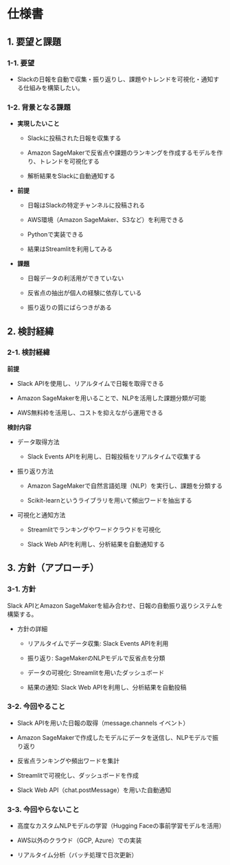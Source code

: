 # 仕様書
## 1. 要望と課題

### 1-1. 要望

- Slackの日報を自動で収集・振り返りし、課題やトレンドを可視化・通知する仕組みを構築したい。

### 1-2. 背景となる課題

- **実現したいこと**

  - Slackに投稿された日報を収集する

  - Amazon SageMakerで反省点や課題のランキングを作成するモデルを作り、トレンドを可視化する

  - 解析結果をSlackに自動通知する

- **前提**

  - 日報はSlackの特定チャンネルに投稿される

  - AWS環境（Amazon SageMaker、S3など）を利用できる

  - Pythonで実装できる

  - 結果はStreamlitを利用してみる

- **課題**

  - 日報データの利活用ができていない

  - 反省点の抽出が個人の経験に依存している

  - 振り返りの質にばらつきがある

## 2. 検討経緯

### 2-1. 検討経緯

**前提**

- Slack APIを使用し、リアルタイムで日報を取得できる

- Amazon SageMakerを用いることで、NLPを活用した課題分類が可能

- AWS無料枠を活用し、コストを抑えながら運用できる

**検討内容**

- データ取得方法

  - Slack Events APIを利用し、日報投稿をリアルタイムで収集する

- 振り返り方法

  - Amazon SageMakerで自然言語処理（NLP）を実行し、課題を分類する

  - Scikit-learnというライブラリを用いて頻出ワードを抽出する

- 可視化と通知方法

  - Streamlitでランキングやワードクラウドを可視化

  - Slack Web APIを利用し、分析結果を自動通知する

## 3. 方針（アプローチ）

### 3-1. 方針

Slack APIとAmazon SageMakerを組み合わせ、日報の自動振り返りシステムを構築する。

- 方針の詳細

  - リアルタイムでデータ収集: Slack Events APIを利用

  - 振り返り: SageMakerのNLPモデルで反省点を分類

  - データの可視化: Streamlitを用いたダッシュボード

  - 結果の通知: Slack Web APIを利用し、分析結果を自動投稿

### 3-2. 今回やること

- Slack APIを用いた日報の取得（message.channels イベント）

- Amazon SageMakerで作成したモデルにデータを送信し、NLPモデルで振り返り

- 反省点ランキングや頻出ワードを集計

-  Streamlitで可視化し、ダッシュボードを作成

- Slack Web API（chat.postMessage）を用いた自動通知

### 3-3. 今回やらないこと

- 高度なカスタムNLPモデルの学習（Hugging Faceの事前学習モデルを活用）

- AWS以外のクラウド（GCP, Azure）での実装

- リアルタイム分析（バッチ処理で日次更新）

